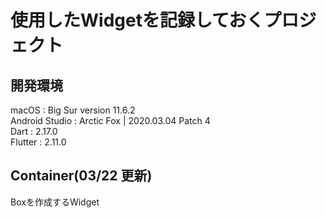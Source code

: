 # 使用したWidgetを記録しておくプロジェクト
## 開発環境
macOS : Big Sur version 11.6.2</br>
Android Studio : Arctic Fox | 2020.03.04 Patch 4</br>
Dart : 2.17.0</br>
Flutter : 2.11.0</br>

## Container(03/22 更新)
Boxを作成するWidget</br>
